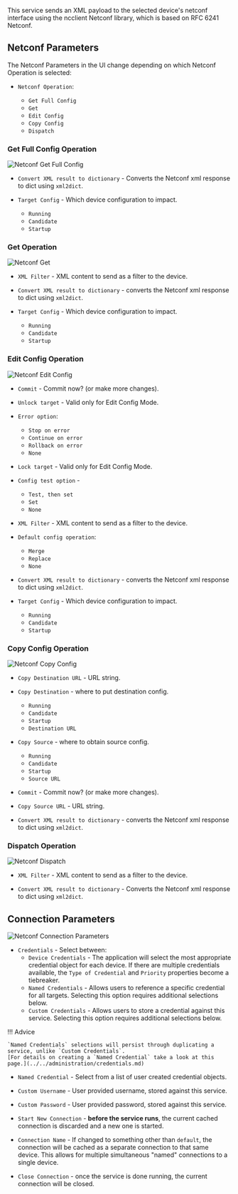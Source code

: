 This service sends an XML payload to the selected device's netconf interface
using the ncclient Netconf library, which is based on RFC 6241 Netconf.

## Netconf Parameters

The Netconf Parameters in the UI change depending on which Netconf Operation
is selected:

- `Netconf Operation`:

    - `Get Full Config`
    - `Get`
    - `Edit Config`
    - `Copy Config`
    - `Dispatch`

### Get Full Config Operation

![Netconf Get Full Config](../../_static/automation/service_types/netconf_getfullconfig.png)

- `Convert XML result to dictionary` - Converts the Netconf xml response to dict
  using `xml2dict`.

- `Target Config` - Which device configuration to impact.

    - `Running`
    - `Candidate`
    - `Startup`

### Get Operation

![Netconf Get](../../_static/automation/service_types/netconf_get.png)

- `XML Filter` - XML content to send as a filter to the device.

- `Convert XML result to dictionary` - converts the Netconf xml response to dict
  using `xml2dict`.

- `Target Config` - Which device configuration to impact.

    - `Running`
    - `Candidate`
    - `Startup`

### Edit Config Operation

![Netconf Edit Config](../../_static/automation/service_types/netconf_editconfig.png)

- `Commit` - Commit now? (or make more changes).

- `Unlock target` - Valid only for Edit Config Mode.

- `Error option`:

    - `Stop on error`
    - `Continue on error`
    - `Rollback on error`
    - `None`

- `Lock target` - Valid only for Edit Config Mode.

- `Config test option` - 

    - `Test, then set`
    - `Set`
    - `None`

- `XML Filter` - XML content to send as a filter to the device.   
 
- `Default config operation`:

    - `Merge`
    - `Replace`
    - `None`

- `Convert XML result to dictionary` - converts the Netconf xml response to dict
  using `xml2dict`.

- `Target Config` - Which device configuration to impact.

    - `Running`
    - `Candidate`
    - `Startup`
    
### Copy Config Operation

![Netconf Copy Config](../../_static/automation/service_types/netconf_copyconfig.png)

- `Copy Destination URL` - URL string.

- `Copy Destination` - where to put destination config.

    - `Running`
    - `Candidate`
    - `Startup`
    - `Destination URL`

- `Copy Source` - where to obtain source config.

    - `Running`
    - `Candidate`
    - `Startup`
    - `Source URL`
    
- `Commit` - Commit now? (or make more changes).
 
- `Copy Source URL` - URL string.

- `Convert XML result to dictionary` - converts the Netconf xml response to dict
  using `xml2dict`.

### Dispatch Operation

![Netconf Dispatch](../../_static/automation/service_types/netconf_dispatch.png)

- `XML Filter` - XML content to send as a filter to the device.

- `Convert XML result to dictionary` - Converts the Netconf xml response to dict
  using `xml2dict`.

## Connection Parameters

![Netconf Connection Parameters](../../_static/automation/service_types/netconf_connection_parameters.png)

- `Credentials` - Select between:
    - `Device Credentials` - The application will select the most appropriate credential
      object for each device. If there are multiple credentials available, the 
      `Type of Credential` and `Priority` properties become a tiebreaker.
    - `Named Credentials` - Allows users to reference a specific credential for all targets. Selecting this 
      option requires additional selections below.
    - `Custom Credentials` - Allows users to store a credential against this service. Selecting this 
      option requires additional selections below.
      
!!! Advice

    `Named Credentials` selections will persist through duplicating a service, unlike `Custom Credentials`. 
    [For details on creating a `Named Credential` take a look at this page.](../../administration/credentials.md) 

- `Named Credential` - Select from a list of user created credential objects. 
- `Custom Username` - User provided username, stored against this service.
- `Custom Password` - User provided password, stored against this service.

- `Start New Connection` - **before the service runs**, the current
  cached connection is discarded and a new one is started.
    
- `Connection Name` - If changed to something other than `default`, the
  connection will be cached as a separate connection to that same device.
  This allows for multiple simultaneous "named" connections to a single
  device.
    
- `Close Connection` - once the service is done running, the current
  connection will be closed.
